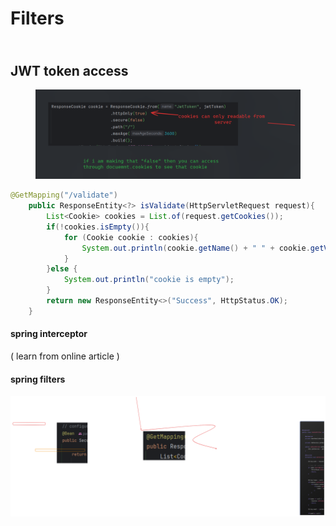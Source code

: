 # Filters

\
JWT token access
----------------

<figure><img src=".gitbook/assets/image (34).png" alt=""><figcaption></figcaption></figure>

```java
@GetMapping("/validate")
    public ResponseEntity<?> isValidate(HttpServletRequest request){
        List<Cookie> cookies = List.of(request.getCookies());
        if(!cookies.isEmpty()){
            for (Cookie cookie : cookies){
                System.out.println(cookie.getName() + " " + cookie.getValue());
            }
        }else {
            System.out.println("cookie is empty");
        }
        return new ResponseEntity<>("Success", HttpStatus.OK);
    }
```

#### spring interceptor <a href="#spring-interceptor" id="spring-interceptor"></a>

( learn from online article )

#### spring filters <a href="#spring-filters" id="spring-filters"></a>

<img src=".gitbook/assets/file.excalidraw (1) (1) (1).svg" alt="" class="gitbook-drawing">
